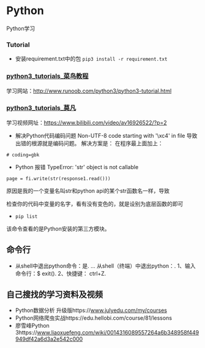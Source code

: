 # Python
Python学习
 


### Tutorial

* 安装requirement.txt中的包
`pip3 install -r requirement.txt`

### [python3_tutorials_菜鸟教程](./python3_tutorials_菜鸟教程)

学习网站：http://www.runoob.com/python3/python3-tutorial.html

### [python3_tutorials_莫凡](./python3_tutorials_莫凡)

学习视频网址：https://www.bilibili.com/video/av16926522/?p=2



* 解决Python代码编码问题  Non-UTF-8 code starting with '\xc4' in file
导致出错的根源就是编码问题。
解决方案是：
     在程序最上面加上：
```
# coding=gbk  
```

* Python 报错 TypeError: 'str' object is not callable
```
page = fi.write(str(response1.read()))  
```

原因是我的一个变量名叫str和python api的某个str函数名一样，导致

检查你的代码中变量的名字，看有没有变色的，就是设别为底层函数的即可

* `pip list`

该命令查看的是Python安装的第三方模块。

## 命令行
*  从shell中退出python命令：是. ... 从shell（终端）中退出python：. 1、输入命令行：$ exit(). 2、快捷键： ctrl+Z. 

## 自己搜找的学习资料及视频

* Python数据分析 升级版https://www.julyedu.com/my/courses
* Python网络爬虫实战https://edu.hellobi.com/course/81/lessons
* 廖雪峰Python 3https://www.liaoxuefeng.com/wiki/0014316089557264a6b348958f449949df42a6d3a2e542c000



